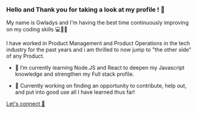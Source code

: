 ### Hello and Thank you for taking a look at my profile ! :herb: 

My name is Gwladys and I'm having the best time continuously improving on my coding skills :computer::brain::muscle:

I have worked in Product Management and Product Operations in the tech industry for the past years and i am thrilled to now jump to "the other side" of any Product.


- :hatched_chick: I’m currently learning Node.JS and React to deepen my Javascript knowledge and strengthen my Full stack profile.

- 🌱 Currently working on finding an opportunity to contribute, help out, and put into good use all I have learned thus far! 




[Let's connect :busts_in_silhouette:](https://www.linkedin.com/in/gwladysengels/)


